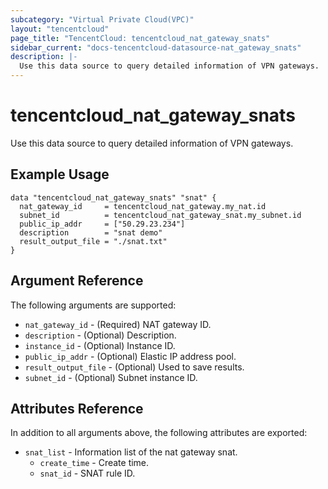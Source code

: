 ```yaml
---
subcategory: "Virtual Private Cloud(VPC)"
layout: "tencentcloud"
page_title: "TencentCloud: tencentcloud_nat_gateway_snats"
sidebar_current: "docs-tencentcloud-datasource-nat_gateway_snats"
description: |-
  Use this data source to query detailed information of VPN gateways.
---
```


# tencentcloud_nat_gateway_snats

Use this data source to query detailed information of VPN gateways.

## Example Usage

```hcl
data "tencentcloud_nat_gateway_snats" "snat" {
  nat_gateway_id     = tencentcloud_nat_gateway.my_nat.id
  subnet_id          = tencentcloud_nat_gateway_snat.my_subnet.id
  public_ip_addr     = ["50.29.23.234"]
  description        = "snat demo"
  result_output_file = "./snat.txt"
}
```

## Argument Reference

The following arguments are supported:

* `nat_gateway_id` - (Required) NAT gateway ID.
* `description` - (Optional) Description.
* `instance_id` - (Optional) Instance ID.
* `public_ip_addr` - (Optional) Elastic IP address pool.
* `result_output_file` - (Optional) Used to save results.
* `subnet_id` - (Optional) Subnet instance ID.

## Attributes Reference

In addition to all arguments above, the following attributes are exported:

* `snat_list` - Information list of the nat gateway snat.
  * `create_time` - Create time.
  * `snat_id` - SNAT rule ID.


